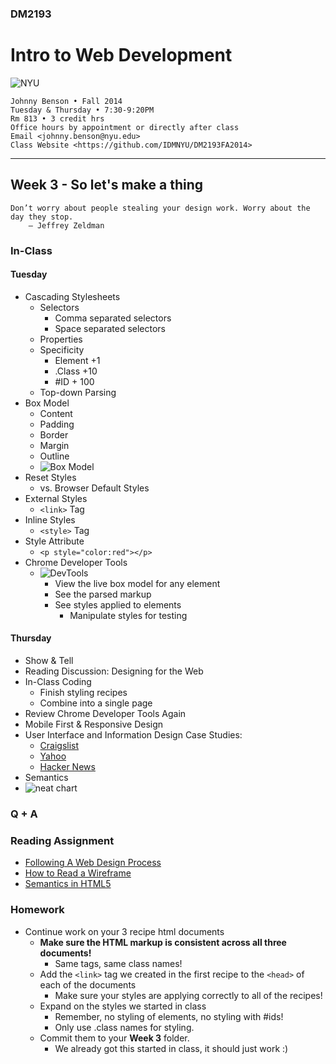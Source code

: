 ### DM2193

# Intro to Web Development

![NYU](http://j-hnnybens-n.com/capture/imami.png)

    Johnny Benson • Fall 2014
    Tuesday & Thursday • 7:30-9:20PM
    Rm 813 • 3 credit hrs
    Office hours by appointment or directly after class
    Email <johnny.benson@nyu.edu>
    Class Website <https://github.com/IDMNYU/DM2193FA2014>

---

## Week 3 - So let's make a thing

    Don’t worry about people stealing your design work. Worry about the day they stop. 
        — Jeffrey Zeldman

### In-Class

#### Tuesday
* Cascading Stylesheets
  * Selectors
    * Comma separated selectors
    * Space separated selectors
  * Properties
  * Specificity
    * Element +1
    * .Class +10
    * #ID + 100
  * Top-down Parsing
* Box Model
  * Content
  * Padding
  * Border
  * Margin
  * Outline
  * ![Box Model](http://j-hnnybens-n.com/capture/xhbaq.png)
* Reset Styles
  * vs. Browser Default Styles
* External Styles
  * `<link>` Tag
* Inline Styles
  * `<style>` Tag
* Style Attribute
  * `<p style="color:red"></p>`
* Chrome Developer Tools
  * ![DevTools](http://j-hnnybens-n.com/capture/cwqvi.png)
    * View the live box model for any element
    * See the parsed markup
    * See styles applied to elements
      * Manipulate styles for testing

#### Thursday
* Show & Tell
* Reading Discussion: Designing for the Web
* In-Class Coding
  * Finish styling recipes
  * Combine into a single page
* Review Chrome Developer Tools Again
* Mobile First & Responsive Design
* User Interface and Information Design Case Studies:
  * [Craigslist](http://www.craigslist.com)
  * [Yahoo](http://www.yahoo.com)
  * [Hacker News](https://news.ycombinator.com)
* Semantics
 * ![neat chart](http://html5doctor.com/downloads/h5d-sectioning-flowchart.png)

### Q + A

### Reading Assignment
* [Following A Web Design Process](http://www.smashingmagazine.com/2011/06/22/following-a-web-design-process)
* [How to Read a Wireframe](http://blog.fuzzymath.com/wp-content/uploads/2011/07/Fuzzy-Math-How-to-read-a-wireframe.pdf)
* [Semantics in HTML5](http://alistapart.com/article/semanticsinhtml5)

### Homework
* Continue work on your 3 recipe html documents
  * **Make sure the HTML markup is consistent across all three documents!**
    * Same tags, same class names!
  * Add the `<link>` tag we created in the first recipe to the `<head>` of each of the documents
    * Make sure your styles are applying correctly to all of the recipes!
  * Expand on the styles we started in class
    * Remember, no styling of elements, no styling with #ids!
    * Only use .class names for styling.
  * Commit them to your **Week 3** folder.
    * We already got this started in class, it should just work :)

